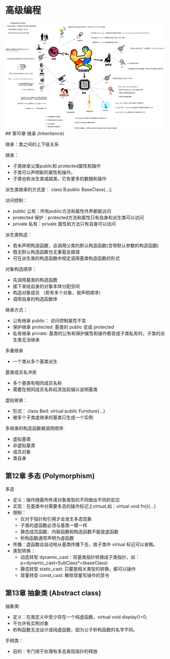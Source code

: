 # 高级编程
<img src="./../img/C++高级编程.png"/>
## 第10章 继承 (Inheritance)

继承：类之间的上下级关系

继承：
  * 子类继承父类public和 protected属性和操作
  * 子类可以声明新的属性和操作。
  * 子类也称派生类或超类，它有更多的数据和操作

派生类继承的方式是： class B:public BaseClass{...};

访问控制：
  * public 公有：所有public方法和属性外界都能访问
  * protected 保护：protected方法和属性只有自身和派生类可以访问
  * private 私有：private 属性和方法只有自身可以访问

派生类构造：
  * 若未声明构造函数，会调用父类的默认构造函数(含带默认参数的构造函数)
  * 既无默认构造函数也无重载会报错
  * 可在派生类的构造函数中规定调用基类构造函数的形式

对象构造顺序：
  * 先调用基类的构造函数
  * 接下来给自身的对象本体分配空间
  * 构造对象成员 （若有多个对象，按声明顺序）
  * 调用自身的构造函数体

继承方式：
  * 公有继承 public： 访问控制属性不变
  * 保护继承 protected: 基类的 public 变成 protected
  * 私有继承 private: 基类的公有和保护属性和操作都变成子类私有的，子类的派生类无法继承

多重继承
  * 一个类从多个基类派生

基类成员名冲突
  * 多个基类有相同成员名称
  * 需要在相同成员名称前添加前缀以说明基类

虚拟继承：
  * 形式： class Bed: virtual public Furniture{...}
  * 被多个子类虚继承的基类只生成一个实例

多继承的构造函数被调用顺序:
  * 虚拟基类
  * 非虚拟基类
  * 成员对象
  * 类自身

## 第12章 多态 (Polymorphism)

多态
  * 定义：操作随着所传递对象类型的不同做出不同的反应
  * 实现：在基类中对需要多态的操作标记上virtual,如：virtual void fn(){...}
  * 限制：
    * 仅对于指针和引用才会发生多态现象
    * 子类的虚函数必须与基类一模一样
    * 静态成员函数、内联函数和构造函数不能是虚函数
    * 析构函数通常声明为虚函数
  * 传播：虚函数会自动地从基类传播下去，故子类中 virtual 标记可以省略。
  * 类型转换：
    * 动态转型 dynamic_cast：将基类指针转换成子类指针，如：p=dynamic_cast<SubClass*>(baseClass)
    * 静态转型 static_cast: 只要是相关类型的转换，都可以操作
    * 常量转型 const_cast: 解除常量写操作的禁令

## 第13章 抽象类 (Abstract class)

抽象类:
  * 定义：在类定义中至少存在一个纯虚函数，virtual void display()=0;
  * 不允许有实例对象
  * 析构函数无法设计成纯虚函数，因为父子析构函数的名字不同。

手柄类：
  * 目的：专门用于处理有多态表现指针的释放

